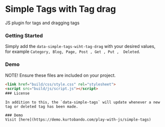 
# Simple Tags with Tag drag

JS plugin for tags and dragging tags



### Getting Started
Simply add the `data-simple-tags-wiht-tag-drag` with your desired values, for example `Category, Blog, Page, Post , Get , Put ,  Deleted`.


### Demo


NOTE!  Ensure these files are included on your project.
```html
<link href="build/css/style.css" rel="stylesheet">
<script src="build/js/script.js"></script>
### License

```
<script src="build/js/script-min.js"></script>
```
In addition to this, the `data-simple-tags` will update whenever a new tag or deleted tag has been made. 

### Demo
Visit [here](https://demo.kurtobando.com/play-with-js/simple-tags)


